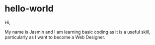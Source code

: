 # hello-world

Hi,

My name is Jasmin and I am learning basic coding as it is a useful skill, particularly as I want to become a Web Designer.
